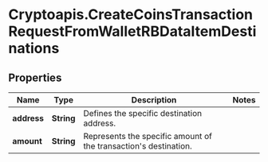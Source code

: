 # Cryptoapis.CreateCoinsTransactionRequestFromWalletRBDataItemDestinations

## Properties

Name | Type | Description | Notes
------------ | ------------- | ------------- | -------------
**address** | **String** | Defines the specific destination address. | 
**amount** | **String** | Represents the specific amount of the transaction&#39;s destination. | 


